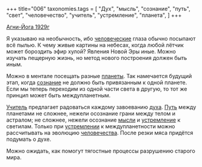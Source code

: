 +++
title="006"
taxonomies.tags = [
 "Дух",
 "мысль",
 "сознание",
 "путь",
 "свет",
 "человечество",
 "учитель",
 "устремление",
 "планета",
]
+++

[Агни-Йога 1929г](/agni/1929)

Я указываю на необычность, ибо [человеческие](/tags/человечество) глаза обычно посыпают всё пылью. К чему живые картины на небесах, когда любой лётчик может бороздить эфир хулой? Явления Новой Эры иные. Можно изучать пещерную жизнь, но метод нового построения должен быть иным.   

Можно в ментале посещать разные [планеты](/tags/планета). Так намечается будущий этап, когда [сознание](/tags/сознание) не должно быть привязанным к одной планете. Если мы теперь переходим из одной части света в другую, то тот же принцип может быть междупланетным.   

[Учитель](/tags/учитель) предлагает радоваться каждому завоеванию [духа](/tags/Дух). [Путь](/tags/путь) между планетами не сложнее, нежели осознание грани между телом и астралом; не сложнее, нежели осознание [мысли](/tags/мысль) и [устремление](/tags/устремление) к светилам. Только при [устремлении](/tags/устремление) к междупланетности можно рассчитывать на эволюцию [человечества](/tags/человечество). После резки мяса придётся подумать о духе.   

Можно ожидать, как помогут тягостные процессы разрушению старого мира.